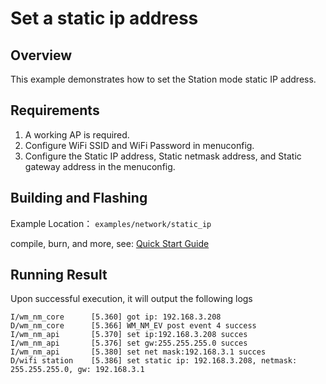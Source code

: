 # Set a static ip address

## Overview
This example demonstrates how to set the Station mode static IP address.

## Requirements
1. A working AP is required.
2. Configure WiFi SSID and WiFi Password in menuconfig.
3. Configure the Static IP address, Static netmask address, and Static gateway address in the menuconfig.

## Building and Flashing

Example Location： `examples/network/static_ip`

compile, burn, and more, see: [Quick Start Guide](https://doc.winnermicro.net/w800/en/2.2-beta.2/get_started/index.html)


## Running Result

Upon successful execution, it will output the following logs

```
I/wm_nm_core      [5.360] got ip: 192.168.3.208
D/wm_nm_core      [5.366] WM_NM_EV post event 4 success
I/wm_nm_api       [5.370] set ip:192.168.3.208 succes
I/wm_nm_api       [5.376] set gw:255.255.255.0 succes
I/wm_nm_api       [5.380] set net mask:192.168.3.1 succes
D/wifi station    [5.386] set static ip: 192.168.3.208, netmask: 255.255.255.0, gw: 192.168.3.1
```